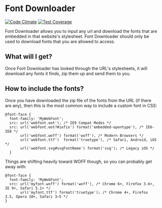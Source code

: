 Font Downloader
===============
[![Code Climate](https://codeclimate.com/github/alexpchin/fontdownloader/badges/gpa.svg)](https://codeclimate.com/github/alexpchin/fontdownloader) 
[![Test Coverage](https://codeclimate.com/github/alexpchin/fontdownloader/badges/coverage.svg)](https://codeclimate.com/github/alexpchin/fontdownloader)


Font Downloader allows you to input any url and download the fonts that are embedded in that website's stylesheet. Font Downloader should only be used to download fonts that you are allowed to access.

## What will I get?

Once Font Downloader has looked through the URL's stylesheets, it will download any fonts it finds, zip them up and send them to you.

## How to include the fonts?
Once you have downloaded the zip file of the fonts from the URL (if there are any), then this is the most common way to include a custom font in CSS:

```
@font-face {
  font-family: 'MyWebFont';
  src: url('webfont.eot'); /* IE9 Compat Modes */
  src: url('webfont.eot?#iefix') format('embedded-opentype'), /* IE6-IE8 */
       url('webfont.woff') format('woff'), /* Modern Browsers */
       url('webfont.ttf')  format('truetype'), /* Safari, Android, iOS */
       url('webfont.svg#svgFontName') format('svg'); /* Legacy iOS */
  }
```

Things are shifting heavily toward WOFF though, so you can probably get away with:

```
@font-face {
  font-family: 'MyWebFont';
  src: url('myfont.woff') format('woff'), /* Chrome 6+, Firefox 3.6+, IE 9+, Safari 5.1+ */
       url('myfont.ttf') format('truetype'); /* Chrome 4+, Firefox 3.5, Opera 10+, Safari 3—5 */
}
```

<!-- Run with  bundle exec guard -->